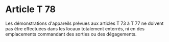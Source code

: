 # Article T 78

Les démonstrations d'appareils prévues aux articles T 73 à T 77 ne doivent pas être effectuées dans les locaux totalement enterrés, ni en des emplacements commandant des sorties ou des dégagements.
